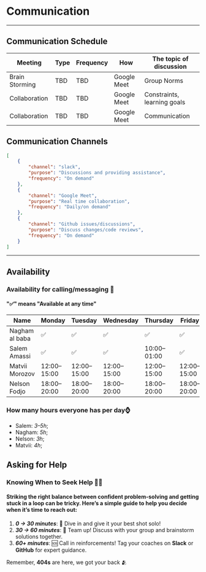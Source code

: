 <!--
    this template is for inspiration, feel free to change it however you like!

    Careful! be sure to protect your privacy when filling out this document
        everything you write here will be public
        so share only what you are comfortable sharing online
        you can share the rest in confidence with you group by another channel
-->

# Communication

______________________________________________________________________

## Communication Schedule

| Meeting | Type| Frequency| How| The topic of discussion|
|----------------|-----|----------------|---------------|-----|
| Brain Storming | TBD | TBD| Google Meet | Group Norms|
| Collaboration  | TBD | TBD| Google Meet | Constraints, learning goals|
| Collaboration  | TBD | TBD| Google Meet | Communication|

## Communication Channels

```json
[
    {
        "channel": "slack",
        "purpose": "Discussions and providing assistance",
        "frequency": "On demand"
    },
    {
        "channel": "Google Meet",
        "purpose": "Real time collaboration",
        "frequency": "Daily/on demand"
    },
    {
        "channel": "Github issues/discussions",
        "purpose": "Discuss changes/code reviews",
        "frequency": "On demand"
    }
]
```

______________________________________________________________________

## Availability

### Availability for calling/messaging 💬

#### "✅" means "Available at any time"

| Name              | Monday         | Tuesday       | Wednesday     | Thursday      | Friday         | Saturday      | Sunday         | Timezone         |
|-------------------|----------------|---------------|---------------|---------------|----------------|---------------|----------------|------------------|
| Nagham al baba    | ✅             | ✅            | ✅            | ✅            | ✅             | ✅            | ✅             | After 4:00 EET   |
| Salem Amassi      | ✅             | ✅            | ✅            | 10:00–01:00   | ✅             | 13:00–15:00   | Not available  | EET (Palestine)  |
| Matvii Morozov    | 12:00–15:00    | 12:00–15:00   | 12:00–15:00   | 12:00–15:00   | 12:00–15:00    | ✅            | ✅             | GMT+2            |
| Nelson Fodjo      | 18:00–20:00    | 18:00–20:00   | 18:00–20:00   | 18:00–20:00   | 18:00–20:00    | 18:00–20:00   | 18:00–20:00    | WAT (GMT+1)      |

### How many hours everyone has per day⌚

- Salem: _3–5h_;
- Nagham: _5h_;
- Nelson: _3h_;
- Matvii: _4h_;

## Asking for Help

### **Knowing When to Seek Help** 🤔💡  

#### Striking the right balance between confident problem-solving and getting stuck in a loop can be tricky. Here’s a simple guide to help you decide when it’s time to reach out:  

1. **_0 → 30 minutes_**: 🚀 Dive in and give it your best shot solo!  
2. **_30 → 60 minutes_**: 🤝 Team up! Discuss with your group and
brainstorm solutions together.  
3. **_60+ minutes_**: 🆘 Call in reinforcements! Tag your coaches on **Slack** or
**GitHub** for expert guidance.

Remember, **404s** are here, we got your back 🫂

